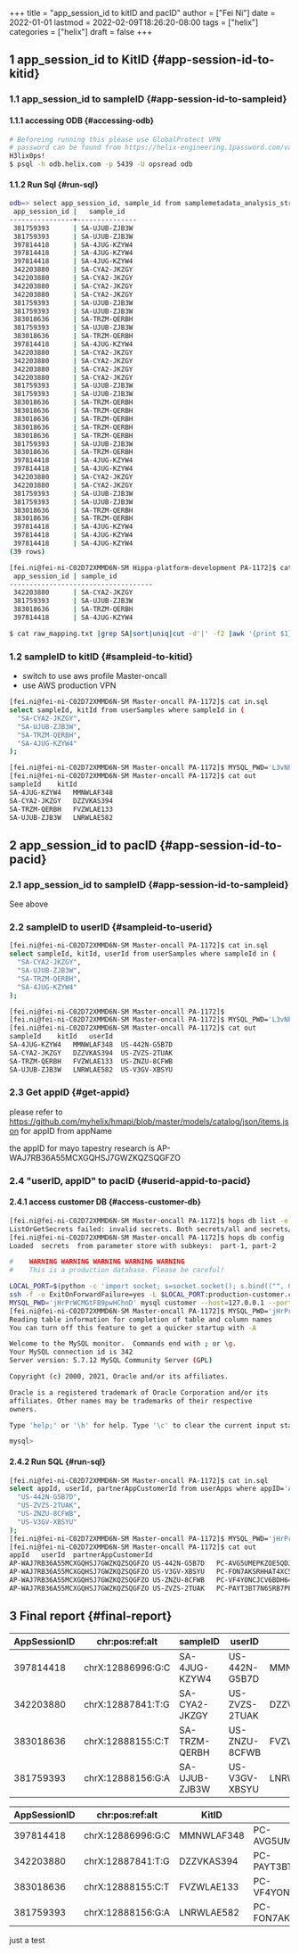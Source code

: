 +++
title = "app_session_id to kitID and pacID"
author = ["Fei Ni"]
date = 2022-01-01
lastmod = 2022-02-09T18:26:20-08:00
tags = ["helix"]
categories = ["helix"]
draft = false
+++

## <span class="section-num">1</span> app\_session\_id to KitID {#app-session-id-to-kitid}


### <span class="section-num">1.1</span> app\_session\_id to sampleID {#app-session-id-to-sampleid}


#### <span class="section-num">1.1.1</span> accessing ODB {#accessing-odb}

```bash
# Beforeing running this please use GlobalProtect VPN
# password can be found from https://helix-engineering.1password.com/vaults/gxhrwag245jkcrq7dvulaivmnq/allitems/2jte2zc3knd4pboslqbtk2o7y4
H3lix0ps!
$ psql -h odb.helix.com -p 5439 -U opsread odb
```


#### <span class="section-num">1.1.2</span> Run Sql {#run-sql}

```bash
odb=> select app_session_id, sample_id from samplemetadata_analysis_stream where app_session_id in ('397814418', '342203880', '383018636', '381759393');
 app_session_id |   sample_id
----------------+---------------
 381759393      | SA-UJUB-ZJB3W
 381759393      | SA-UJUB-ZJB3W
 397814418      | SA-4JUG-KZYW4
 397814418      | SA-4JUG-KZYW4
 397814418      | SA-4JUG-KZYW4
 342203880      | SA-CYA2-JKZGY
 342203880      | SA-CYA2-JKZGY
 342203880      | SA-CYA2-JKZGY
 342203880      | SA-CYA2-JKZGY
 381759393      | SA-UJUB-ZJB3W
 381759393      | SA-UJUB-ZJB3W
 383018636      | SA-TRZM-QERBH
 381759393      | SA-UJUB-ZJB3W
 383018636      | SA-TRZM-QERBH
 397814418      | SA-4JUG-KZYW4
 342203880      | SA-CYA2-JKZGY
 342203880      | SA-CYA2-JKZGY
 342203880      | SA-CYA2-JKZGY
 342203880      | SA-CYA2-JKZGY
 381759393      | SA-UJUB-ZJB3W
 381759393      | SA-UJUB-ZJB3W
 383018636      | SA-TRZM-QERBH
 383018636      | SA-TRZM-QERBH
 383018636      | SA-TRZM-QERBH
 383018636      | SA-TRZM-QERBH
 383018636      | SA-TRZM-QERBH
 381759393      | SA-UJUB-ZJB3W
 383018636      | SA-TRZM-QERBH
 397814418      | SA-4JUG-KZYW4
 397814418      | SA-4JUG-KZYW4
 342203880      | SA-CYA2-JKZGY
 342203880      | SA-CYA2-JKZGY
 381759393      | SA-UJUB-ZJB3W
 381759393      | SA-UJUB-ZJB3W
 383018636      | SA-TRZM-QERBH
 383018636      | SA-TRZM-QERBH
 397814418      | SA-4JUG-KZYW4
 397814418      | SA-4JUG-KZYW4
 397814418      | SA-4JUG-KZYW4
(39 rows)

[fei.ni@fei-ni-C02D72XMMD6N-SM Hippa-platform-development PA-1172]$ cat raw_mapping.txt |grep SA|sort|uniq
 app_session_id | sample_id
------------------------------------
 342203880      | SA-CYA2-JKZGY
 381759393      | SA-UJUB-ZJB3W
 383018636      | SA-TRZM-QERBH
 397814418      | SA-4JUG-KZYW4

$ cat raw_mapping.txt |grep SA|sort|uniq|cut -d'|' -f2 |awk '{print $1}' >sampleIDs
```


### <span class="section-num">1.2</span> sampleID to kitID {#sampleid-to-kitid}

-   switch to use aws profile Master-oncall
-   use AWS production VPN

<!--listend-->

```bash
[fei.ni@fei-ni-C02D72XMMD6N-SM Master-oncall PA-1172]$ cat in.sql
select sampleId, kitId from userSamples where sampleId in (
  "SA-CYA2-JKZGY",
  "SA-UJUB-ZJB3W",
  "SA-TRZM-QERBH",
  "SA-4JUG-KZYW4"
);

[fei.ni@fei-ni-C02D72XMMD6N-SM Master-oncall PA-1172]$ MYSQL_PWD='L3vNFRHXAvjme9' mysql mapping --host=ue1-production-rds-mapping-002.cluster-crbiutp3k1kf.us-east-1.rds.amazonaws.com --port=3306 --user='mapping-service' <in.sql >out
[fei.ni@fei-ni-C02D72XMMD6N-SM Master-oncall PA-1172]$ cat out
sampleId	kitId
SA-4JUG-KZYW4	MMNWLAF348
SA-CYA2-JKZGY	DZZVKAS394
SA-TRZM-QERBH	FVZWLAE133
SA-UJUB-ZJB3W	LNRWLAE582
```


## <span class="section-num">2</span> app\_session\_id to pacID {#app-session-id-to-pacid}


### <span class="section-num">2.1</span> app\_session\_id to sampleID {#app-session-id-to-sampleid}

See above


### <span class="section-num">2.2</span> sampleID to userID {#sampleid-to-userid}

```bash
[fei.ni@fei-ni-C02D72XMMD6N-SM Master-oncall PA-1172]$ cat in.sql
select sampleId, kitId, userId from userSamples where sampleId in (
  "SA-CYA2-JKZGY",
  "SA-UJUB-ZJB3W",
  "SA-TRZM-QERBH",
  "SA-4JUG-KZYW4"
);

[fei.ni@fei-ni-C02D72XMMD6N-SM Master-oncall PA-1172]$
[fei.ni@fei-ni-C02D72XMMD6N-SM Master-oncall PA-1172]$ MYSQL_PWD='L3vNFRHXAvjme9' mysql mapping --host=ue1-production-rds-mapping-002.cluster-crbiutp3k1kf.us-east-1.rds.amazonaws.com --port=3306 --user='mapping-service' <in.sql >out
[fei.ni@fei-ni-C02D72XMMD6N-SM Master-oncall PA-1172]$ cat out
sampleId	kitId	userId
SA-4JUG-KZYW4	MMNWLAF348	US-442N-G5B7D
SA-CYA2-JKZGY	DZZVKAS394	US-ZVZS-2TUAK
SA-TRZM-QERBH	FVZWLAE133	US-ZNZU-8CFWB
SA-UJUB-ZJB3W	LNRWLAE582	US-V3GV-XBSYU
```


### <span class="section-num">2.3</span> Get appID {#get-appid}

please refer to <https://github.com/myhelix/hmapi/blob/master/models/catalog/json/items.json> for appID from appName

the appID for mayo tapestry research is AP-WAJ7RB36A55MCXGQHSJ7GWZKQZSQGFZO


### <span class="section-num">2.4</span> "userID, appID" to pacID {#userid-appid-to-pacid}


#### <span class="section-num">2.4.1</span> access customer DB {#access-customer-db}

```bash
[fei.ni@fei-ni-C02D72XMMD6N-SM Master-oncall PA-1172]$ hops db list -e production
ListOrGetSecrets failed: invalid secrets. Both secrets/all and secrets/part-XXX present
[fei.ni@fei-ni-C02D72XMMD6N-SM Master-oncall PA-1172]$ hops db config -f eval -e production -s customer
Loaded  secrets  from parameter store with subkeys:  part-1, part-2

#    WARNING WARNING WARNING WARNING WARNING
#    This is a production database. Please be careful!

LOCAL_PORT=$(python -c 'import socket; s=socket.socket(); s.bind(("", 0)); print(s.getsockname()[1]); s.close()')
ssh -f -o ExitOnForwardFailure=yes -L $LOCAL_PORT:production-customer.cluster-crbiutp3k1kf.us-east-1.rds.amazonaws.com:3306 fei.ni@172.20.132.123 sleep 60 && \
MYSQL_PWD='jHrPrWCMGtFB9pwHChnD' mysql customer --host=127.0.0.1 --port=${LOCAL_PORT} --user='customer-service'
[fei.ni@fei-ni-C02D72XMMD6N-SM Master-oncall PA-1172]$ MYSQL_PWD='jHrPrWCMGtFB9pwHChnD' mysql customer --host=production-customer.cluster-crbiutp3k1kf.us-east-1.rds.amazonaws.com --port=3306 --user='customer-service'
Reading table information for completion of table and column names
You can turn off this feature to get a quicker startup with -A

Welcome to the MySQL monitor.  Commands end with ; or \g.
Your MySQL connection id is 342
Server version: 5.7.12 MySQL Community Server (GPL)

Copyright (c) 2000, 2021, Oracle and/or its affiliates.

Oracle is a registered trademark of Oracle Corporation and/or its
affiliates. Other names may be trademarks of their respective
owners.

Type 'help;' or '\h' for help. Type '\c' to clear the current input statement.

mysql>
```


#### <span class="section-num">2.4.2</span> Run SQL {#run-sql}

```bash
[fei.ni@fei-ni-C02D72XMMD6N-SM Master-oncall PA-1172]$ cat in.sql
select appId, userId, partnerAppCustomerId from userApps where appID='AP-WAJ7RB36A55MCXGQHSJ7GWZKQZSQGFZO' and userID in (
  "US-442N-G5B7D",
  "US-ZVZS-2TUAK",
  "US-ZNZU-8CFWB",
  "US-V3GV-XBSYU"
);
[fei.ni@fei-ni-C02D72XMMD6N-SM Master-oncall PA-1172]$ MYSQL_PWD='jHrPrWCMGtFB9pwHChnD' mysql customer --host=production-customer.cluster-crbiutp3k1kf.us-east-1.rds.amazonaws.com --port=3306 --user='customer-service' <in.sql >out
[fei.ni@fei-ni-C02D72XMMD6N-SM Master-oncall PA-1172]$ cat out
appId	userId	partnerAppCustomerId
AP-WAJ7RB36A55MCXGQHSJ7GWZKQZSQGFZO	US-442N-G5B7D	PC-AVG5UMEPKZOE5QDJMQXTACNF43ZMYH62
AP-WAJ7RB36A55MCXGQHSJ7GWZKQZSQGFZO	US-V3GV-XBSYU	PC-FON7AKSRHHAT4XC5HPV7MAQXI422YHXB
AP-WAJ7RB36A55MCXGQHSJ7GWZKQZSQGFZO	US-ZNZU-8CFWB	PC-VF4YONCJCV6BDH6474KMKH333NXWMHF7
AP-WAJ7RB36A55MCXGQHSJ7GWZKQZSQGFZO	US-ZVZS-2TUAK	PC-PAYT3BT7N6SRB7PFJYC6ZHVW26OA44D3
```


## <span class="section-num">3</span> Final report {#final-report}

| AppSessionID | chr:pos:ref:alt   | sampleID      | userID        | KitID      | pacID                               |
|--------------|-------------------|---------------|---------------|------------|-------------------------------------|
| 397814418    | chrX:12886996:G:C | SA-4JUG-KZYW4 | US-442N-G5B7D | MMNWLAF348 | PC-AVG5UMEPKZOE5QDJMQXTACNF43ZMYH62 |
| 342203880    | chrX:12887841:T:G | SA-CYA2-JKZGY | US-ZVZS-2TUAK | DZZVKAS394 | PC-PAYT3BT7N6SRB7PFJYC6ZHVW26OA44D3 |
| 383018636    | chrX:12888155:C:T | SA-TRZM-QERBH | US-ZNZU-8CFWB | FVZWLAE133 | PC-VF4YONCJCV6BDH6474KMKH333NXWMHF7 |
| 381759393    | chrX:12888156:G:A | SA-UJUB-ZJB3W | US-V3GV-XBSYU | LNRWLAE582 | PC-FON7AKSRHHAT4XC5HPV7MAQXI422YHXB |

| AppSessionID | chr:pos:ref:alt   | KitID      | pacID                               |
|--------------|-------------------|------------|-------------------------------------|
| 397814418    | chrX:12886996:G:C | MMNWLAF348 | PC-AVG5UMEPKZOE5QDJMQXTACNF43ZMYH62 |
| 342203880    | chrX:12887841:T:G | DZZVKAS394 | PC-PAYT3BT7N6SRB7PFJYC6ZHVW26OA44D3 |
| 383018636    | chrX:12888155:C:T | FVZWLAE133 | PC-VF4YONCJCV6BDH6474KMKH333NXWMHF7 |
| 381759393    | chrX:12888156:G:A | LNRWLAE582 | PC-FON7AKSRHHAT4XC5HPV7MAQXI422YHXB |

just a test
